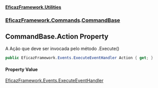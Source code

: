 #### [EficazFramework.Utilities](EficazFrameworkUtilities.md 'EficazFramework Utilities')
### [EficazFramework.Commands](EficazFrameworkUtilities.md#EficazFramework.Commands 'EficazFramework.Commands').[CommandBase](CommandBase.md 'EficazFramework.Commands.CommandBase')

## CommandBase.Action Property

A Ação que deve ser invocada pelo método .Execute()

```csharp
public EficazFramework.Events.ExecuteEventHandler Action { get; }
```

#### Property Value
[EficazFramework.Events.ExecuteEventHandler](https://docs.microsoft.com/en-us/dotnet/api/EficazFramework.Events.ExecuteEventHandler 'EficazFramework.Events.ExecuteEventHandler')